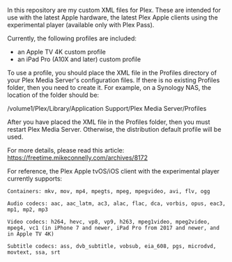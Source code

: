 In this repository are my custom XML files for Plex. These are intended for use with the latest Apple hardware, the latest Plex Apple clients using the experimental player (available only with Plex Pass).

Currently, the following profiles are included:

* an Apple TV 4K custom profile
* an iPad Pro (A10X and later) custom profile

To use a profile, you should place the XML file in the Profiles directory of your Plex Media Server's configuration files. If there is no existing Profiles folder, then you need to create it. For example, on a Synology NAS, the location of the folder should be: 

/volume1/Plex/Library/Application Support/Plex Media Server/Profiles

After you have placed the XML file in the Profiles folder, then you must restart Plex Media Server. Otherwise, the distribution default profile will be used. 

For more details, please read this article: 
https://freetime.mikeconnelly.com/archives/8172

For reference, the Plex Apple tvOS/iOS client with the experimental player currently supports:

    Containers: mkv, mov, mp4, mpegts, mpeg, mpegvideo, avi, flv, ogg

    Audio codecs: aac, aac_latm, ac3, alac, flac, dca, vorbis, opus, eac3, mp1, mp2, mp3

    Video codecs: h264, hevc, vp8, vp9, h263, mpeg1video, mpeg2video, mpeg4, vc1 (in iPhone 7 and newer, iPad Pro from 2017 and newer, and in Apple TV 4K)

    Subtitle codecs: ass, dvb_subtitle, vobsub, eia_608, pgs, microdvd, movtext, ssa, srt

